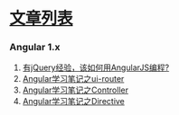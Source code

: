 # [文章列表](https://github.com/Hugo-seth/blog/issues)

### Angular 1.x

1. [有jQuery经验，该如何用AngularJS编程?](https://github.com/Hugo-seth/blog/issues/3 "")
2. [Angular学习笔记之ui-router](https://github.com/Hugo-seth/blog/issues/2 "")
3. [Angular学习笔记之Controller](https://github.com/Hugo-seth/blog/issues/4 "")
4. [Angular学习笔记之Directive](https://github.com/Hugo-seth/blog/issues/5 "")
